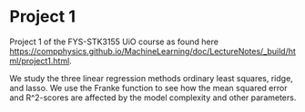 # Project 1

Project 1 of the FYS-STK3155 UiO course as found here
https://compphysics.github.io/MachineLearning/doc/LectureNotes/_build/html/project1.html.

We study the three linear regression methods ordinary least squares, ridge, and lasso. We use the Franke function to 
see how the mean squared error and R^2-scores are affected by the model complexity and other parameters.